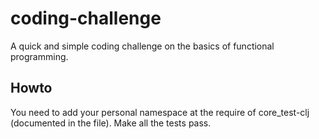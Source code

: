 # coding-challenge

A quick and simple coding challenge on the basics of functional programming.

## Howto
 
You need to add your personal namespace at the require of core_test-clj (documented in the file). Make all the tests pass.